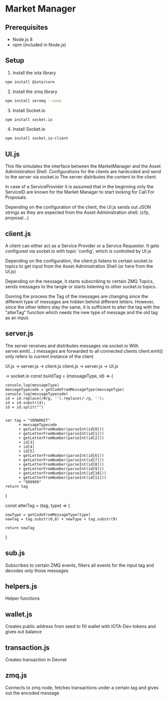 
# Market Manager

## Prerequisites
* Node.js 8
* npm (included in Node.js)

## Setup
1. Install the iota library
```sh
npm install @iota/core
```


2. Install the zmq library
```sh
npm install zeromq --save
```

3. Install Socket.io
```sh
npm install socket.io
```

4. Install Socket.io
```sh
npm install socket.io-client
```

## UI.js 

This file simulates the interface between the MarketManager and the Asset Administration Shell. 
Configurations for the clients are hardcoded and send to the server via socket.io 
The server distributes the content to the client. 

In case of a ServiceProvider it is assumed that in the beginning only the ServiceID are known for the Market Manager to start looking for Call For Proposals. 

Depending on the configuration of the client, the UI.js sends out JSON strings as they are expected from the Asset Administration shell. (cfp, proposal...) 


## client.js 

A client can either act as a Service Provider or a Service Requestor. 
It gets configured via socket.io with topic 'config', which is controlled by UI.js 

Depending on the configuration, the client.js listens to certain socket.io topics to get input from the Asset Administration Shell (or here from the UI.js) 

Depending on the message, it starts subscribing to certain ZMQ Topics, sends messages to the tangle or starts listening to other socket.io topics. 

Dunring the process the Tag of the messages are changing since the different type of messages are hidden behind different letters. However, since the other letters stay the same, it is sufficient to alter the tag with the "alterTag" function which needs the new type of message and the old tag as an input. 

## server.js 

The server receives and distributes messages via socket.io 
With server.emit(...) messages are forwarded to all connected clients 
client.emit() only refers to current instance of the client

UI.js -> server.js -> client.js
client.js -> server.js -> UI.js

-> socket.io const buildTag = (messageType, id) => {

    console.log(messageType)
    messageTypecode = getCodeFromMessageType(messageType)
    console.log(messageTypecode)
    id = id.replace(/#/g, '').replace(/-/g, '');
    id = id.substr(4);
    id = id.split("")
  

    var tag = "SEMARKET"
          + messageTypecode
          + getLetterFromNumber(parseInt(id[0]))
          + getLetterFromNumber(parseInt(id[1]))         
          + getLetterFromNumber(parseInt(id[2]))
          + id[3]
          + id[4]
          + id[5]
          + getLetterFromNumber(parseInt(id[6])) 
          + getLetterFromNumber(parseInt(id[7]))
          + getLetterFromNumber(parseInt(id[8]))
          + getLetterFromNumber(parseInt(id[9]))
          + getLetterFromNumber(parseInt(id[10])) 
          + getLetterFromNumber(parseInt(id[11]))
          + "999999"
    return tag

}

const alterTag = (tag, type) => {

    newType = getCodeFromMessageType(type)
    newTag = tag.substr(0,8) + newType + tag.substr(9)

    return newTag
}

## sub.js 

Subscribes to certain ZMQ events, filters all events for the input tag and decodes only those messages

## helpers.js

Helper functions 


## wallet.js 

Creates public address from seed to fill wallet with IOTA-Dev-tokens and gives out balance

## transaction.js

Creates transaction in Devnet

## zmq.js

Connects to zmq node, fetches transactions under a certain tag and gives out the encoded message




